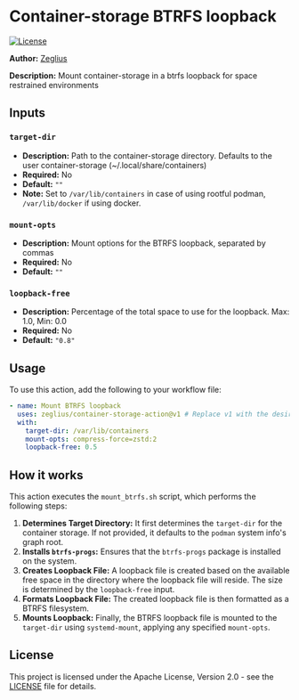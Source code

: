 # Container-storage BTRFS loopback

[![License](https://img.shields.io/badge/License-Apache%202.0-blue.svg)](https://opensource.org/licenses/Apache-2.0)

**Author:** [Zeglius](https://github.com/Zeglius)

**Description:** Mount container-storage in a btrfs loopback for space restrained environments

## Inputs

### `target-dir`
*   **Description:** Path to the container-storage directory. Defaults to the user container-storage (~/.local/share/containers)
*   **Required:** No
*   **Default:** `""`
*   **Note:** Set to `/var/lib/containers` in case of using rootful podman, `/var/lib/docker` if using docker.

### `mount-opts`
*   **Description:** Mount options for the BTRFS loopback, separated by commas
*   **Required:** No
*   **Default:** `""`

### `loopback-free`
*   **Description:** Percentage of the total space to use for the loopback. Max: 1.0, Min: 0.0
*   **Required:** No
*   **Default:** `"0.8"`

## Usage

To use this action, add the following to your workflow file:

```yaml
- name: Mount BTRFS loopback
  uses: zeglius/container-storage-action@v1 # Replace v1 with the desired tag or commit hash
  with:
    target-dir: /var/lib/containers
    mount-opts: compress-force=zstd:2
    loopback-free: 0.5
```

## How it works

This action executes the `mount_btrfs.sh` script, which performs the following steps:

1.  **Determines Target Directory:** It first determines the `target-dir` for the container storage. If not provided, it defaults to the `podman` system info's graph root.
2.  **Installs `btrfs-progs`:** Ensures that the `btrfs-progs` package is installed on the system.
3.  **Creates Loopback File:** A loopback file is created based on the available free space in the directory where the loopback file will reside. The size is determined by the `loopback-free` input.
4.  **Formats Loopback File:** The created loopback file is then formatted as a BTRFS filesystem.
5.  **Mounts Loopback:** Finally, the BTRFS loopback file is mounted to the `target-dir` using `systemd-mount`, applying any specified `mount-opts`.

## License

This project is licensed under the Apache License, Version 2.0 - see the [LICENSE](LICENSE) file for details.
